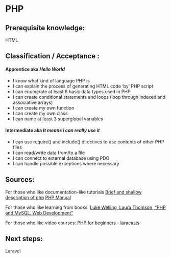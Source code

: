 # PHP


## Prerequisite knowledge:   
HTML


## Classification / Acceptance :

#### Apprentice aka _Hello World_
 * I know what kind of language PHP is
 * I can explain the process of generating HTML code ‘by’ PHP script
 * I can enumerate at least 6 basic data types used in PHP
 * I can create conditional statements and loops (loop through indexed and associative arrays)
 * I can create my own function
 * I can create my own class
 * I can name at least 3 superglobal variables

#### Intermediate aka _It means i can really use it_

 * I can use require() and include() directives to use contents of other PHP files
 * I can read/write data from/to a file
 * I can connect to external database using PDO
 * I can handle possible exceptions where necessary


## Sources:

For those who like documentation-like tutorials
[Brief and shallow description of php](https://www.w3schools.com/php/)
[PHP Manual](http://php.net/manual/en/)


For those who like learning from books:
[Luke Welling, Laura Thomson, “PHP and MySQL. Web Development”](https://sourcecodefree.org/book-detail/php-and-mysql-web-development-5th-edition.html)

For those who like video courses:
[PHP for beginners - laracasts](https://laracasts.com/series/php-for-beginners)


## Next steps: 
Laravel

